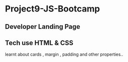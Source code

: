 # Project9-JS-Bootcamp

## Developer Landing Page

## Tech use HTML & CSS

learnt about cards , margin , padding and other properties..
